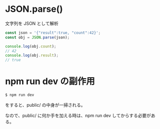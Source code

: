 # JSON.parse()
文字列を JSON として解析

```js
const json = '{"result":true, "count":42}';
const obj = JSON.parse(json);

console.log(obj.count);
// 42
console.log(obj.result);
// true
```

# npm run dev の副作用

```js
$ npm run dev
```

をすると、public/ の中身が一掃される。

なので、public/ に何か手を加える時は、npm run dev してからする必要がある。